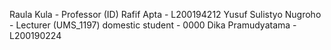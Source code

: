 Raula Kula - Professor (ID)
Rafif Apta - L200194212
Yusuf Sulistyo Nugroho - Lecturer (UMS_1197)
domestic student - 0000
Dika Pramudyatama - L200190224

